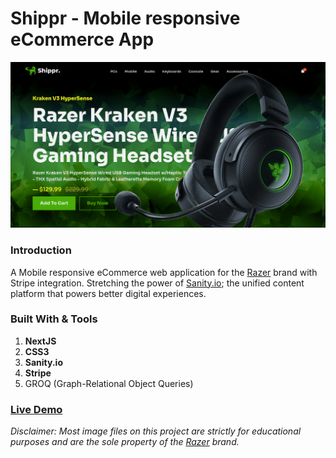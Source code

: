 # Shippr - Mobile responsive eCommerce App

![Screenshot](Screenshot.png)

### Introduction

A Mobile responsive eCommerce web application for the [Razer](https://www.razer.com/) brand with Stripe integration. Stretching the power of [Sanity.io](https://www.sanity.io/); the unified content platform that powers better digital experiences.

### Built With & Tools

1. **NextJS**
2. **CSS3**
3. **Sanity.io**
4. **Stripe**
5. GROQ (Graph-Relational Object Queries)

### [Live Demo](https://shippr.vercel.app/)

_Disclaimer: Most image files on this project are strictly for educational purposes and are the sole property of the [Razer](https://www.razer.com/) brand._
